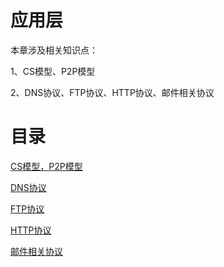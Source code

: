 # 应用层

本章涉及相关知识点：

1、CS模型、P2P模型

2、DNS协议、FTP协议、HTTP协议、邮件相关协议

# 目录

[CS模型，P2P模型](%E5%BA%94%E7%94%A8%E5%B1%82%208699f3f178194291b213f0e94f757192/CS%E6%A8%A1%E5%9E%8B%EF%BC%8CP2P%E6%A8%A1%E5%9E%8B%2090c746b5e9a247aa8179bdebdbfc4ed6.md)

[DNS协议](%E5%BA%94%E7%94%A8%E5%B1%82%208699f3f178194291b213f0e94f757192/DNS%E5%8D%8F%E8%AE%AE%20019c57229b844452bf0556f0de753070.md)

[FTP协议](%E5%BA%94%E7%94%A8%E5%B1%82%208699f3f178194291b213f0e94f757192/FTP%E5%8D%8F%E8%AE%AE%20f0f58ace92a14263bb9cadb6456e95b9.md)

[HTTP协议](%E5%BA%94%E7%94%A8%E5%B1%82%208699f3f178194291b213f0e94f757192/HTTP%E5%8D%8F%E8%AE%AE%20432f7d662aed42cd9f2ba350919b4055.md)

[邮件相关协议](%E5%BA%94%E7%94%A8%E5%B1%82%208699f3f178194291b213f0e94f757192/%E9%82%AE%E4%BB%B6%E7%9B%B8%E5%85%B3%E5%8D%8F%E8%AE%AE%201c3410bd14544276b85cf5658b1234f0.md)